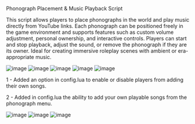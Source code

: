 Phonograph Placement & Music Playback Script

This script allows players to place phonographs in the world and play music directly from YouTube links. 
Each phonograph can be positioned freely in the game environment and supports features such as custom volume adjustment, personal ownership, and interactive controls. 
Players can start and stop playback, adjust the sound, or remove the phonograph if they are its owner. Ideal for creating immersive roleplay scenes with ambient or era-appropriate music.

![image](https://github.com/user-attachments/assets/298889f4-daf2-444e-b17d-c4e1b8833708)
![image](https://github.com/user-attachments/assets/9c7f4687-9d4f-4abb-9639-cafe60525d56)
![image](https://github.com/user-attachments/assets/66acd9c4-3869-41e5-bcc2-c69aa5e498b9)
![image](https://github.com/user-attachments/assets/d3cce964-4bc6-4981-86a3-c2e6bc42c28b)
![image](https://github.com/user-attachments/assets/f35f471b-489b-4cca-913f-cf3f5bb61e3a)

1 - Added an option in config.lua to enable or disable players from adding their own songs.

2 - Added in config.lua the ability to add your own playable songs from the phonograph menu.

![image](https://github.com/user-attachments/assets/89b4d341-7e07-46ac-a895-5a46ed27f438)
![image](https://github.com/user-attachments/assets/46bb1a17-2a62-4786-8f12-de83fb8c7af5)
![image](https://github.com/user-attachments/assets/9ce5db0f-8184-429f-bd60-6aa3c082c908)
